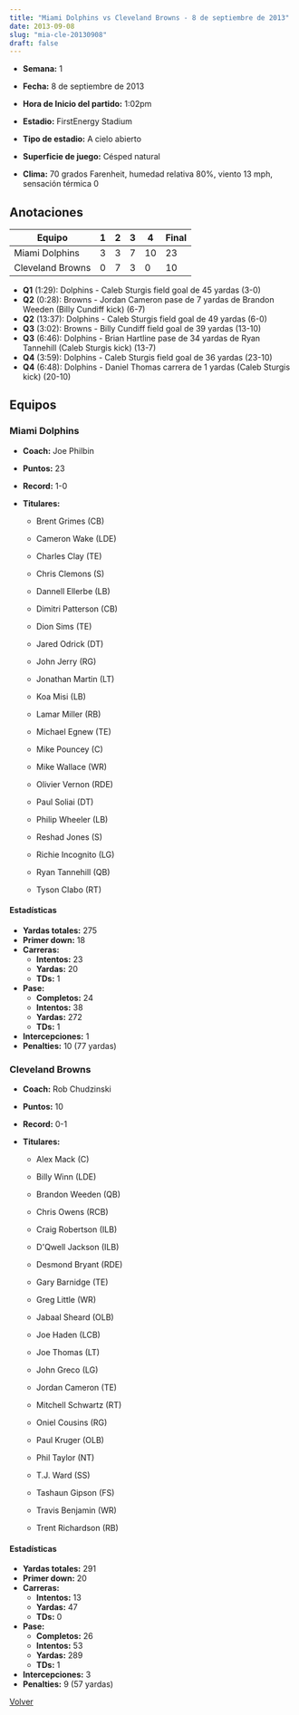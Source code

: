 ```yaml
---
title: "Miami Dolphins vs Cleveland Browns - 8 de septiembre de 2013"
date: 2013-09-08
slug: "mia-cle-20130908"
draft: false
---
```


* **Semana:** 1
* **Fecha:** 8 de septiembre de 2013

* **Hora de Inicio del partido:** 1:02pm
* **Estadio:** FirstEnergy Stadium
* **Tipo de estadio:** A cielo abierto
* **Superficie de juego:** Césped natural
* **Clima:** 70 grados Farenheit, humedad relativa 80%, viento 13 mph, sensación térmica 0





## Anotaciones
| Equipo | 1 | 2 | 3 | 4 | Final |
|--------|---|---|---|---|-------|
| Miami Dolphins  | 3 | 3 | 7 | 10  | 23 |
| Cleveland Browns  | 0 | 7 | 3 | 0  | 10 |
* **Q1** (1:29): Dolphins - Caleb Sturgis field goal de 45 yardas (3-0)
* **Q2** (0:28): Browns - Jordan Cameron pase de 7 yardas de Brandon Weeden (Billy Cundiff kick) (6-7)
* **Q2** (13:37): Dolphins - Caleb Sturgis field goal de 49 yardas (6-0)
* **Q3** (3:02): Browns - Billy Cundiff field goal de 39 yardas (13-10)
* **Q3** (6:46): Dolphins - Brian Hartline pase de 34 yardas de Ryan Tannehill (Caleb Sturgis kick) (13-7)
* **Q4** (3:59): Dolphins - Caleb Sturgis field goal de 36 yardas (23-10)
* **Q4** (6:48): Dolphins - Daniel Thomas carrera de 1 yardas (Caleb Sturgis kick) (20-10)


## Equipos


### Miami Dolphins
* **Coach:** Joe Philbin
* **Puntos:** 23
* **Record:** 1-0
* **Titulares:** 

  * Brent Grimes (CB) 

  * Cameron Wake (LDE) 

  * Charles Clay (TE) 

  * Chris Clemons (S) 

  * Dannell Ellerbe (LB) 

  * Dimitri Patterson (CB) 

  * Dion Sims (TE) 

  * Jared Odrick (DT) 

  * John Jerry (RG) 

  * Jonathan Martin (LT) 

  * Koa Misi (LB) 

  * Lamar Miller (RB) 

  * Michael Egnew (TE) 

  * Mike Pouncey (C) 

  * Mike Wallace (WR) 

  * Olivier Vernon (RDE) 

  * Paul Soliai (DT) 

  * Philip Wheeler (LB) 

  * Reshad Jones (S) 

  * Richie Incognito (LG) 

  * Ryan Tannehill (QB) 

  * Tyson Clabo (RT) 

#### Estadísticas
* **Yardas totales:** 275
* **Primer down:** 18
* **Carreras:**
  * **Intentos:** 23
  * **Yardas:** 20
  * **TDs:** 1
* **Pase:**
  * **Completos:** 24
  * **Intentos:** 38
  * **Yardas:** 272
  * **TDs:** 1
* **Intercepciones:** 1
* **Penalties:** 10 (77 yardas)

### Cleveland Browns
* **Coach:** Rob Chudzinski
* **Puntos:** 10
* **Record:** 0-1
* **Titulares:** 

  * Alex Mack (C) 

  * Billy Winn (LDE) 

  * Brandon Weeden (QB) 

  * Chris Owens (RCB) 

  * Craig Robertson (ILB) 

  * D'Qwell Jackson (ILB) 

  * Desmond Bryant (RDE) 

  * Gary Barnidge (TE) 

  * Greg Little (WR) 

  * Jabaal Sheard (OLB) 

  * Joe Haden (LCB) 

  * Joe Thomas (LT) 

  * John Greco (LG) 

  * Jordan Cameron (TE) 

  * Mitchell Schwartz (RT) 

  * Oniel Cousins (RG) 

  * Paul Kruger (OLB) 

  * Phil Taylor (NT) 

  * T.J. Ward (SS) 

  * Tashaun Gipson (FS) 

  * Travis Benjamin (WR) 

  * Trent Richardson (RB) 

#### Estadísticas
* **Yardas totales:** 291
* **Primer down:** 20
* **Carreras:**
  * **Intentos:** 13
  * **Yardas:** 47
  * **TDs:** 0
* **Pase:**
  * **Completos:** 26
  * **Intentos:** 53
  * **Yardas:** 289
  * **TDs:** 1
* **Intercepciones:** 3
* **Penalties:** 9 (57 yardas)


[Volver](/historia/2013)
